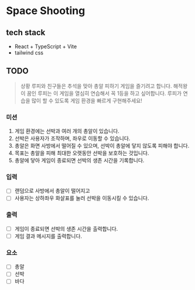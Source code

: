 # Space Shooting

## tech stack

- React + TypeScript + Vite
- tailwind css

## TODO

> 상황
> 루피와 친구들은 추석을 맞아 총알 피하기 게임을 즐기려고 합니다.
> 해적왕이 꿈인 루피는 이 게임을 열심히 연습해서 꼭 1등을 하고 싶어합니다.
> 루피가 연습을 많이 할 수 있도록 게임 환경을 빠르게 구현해주세요!

### 미션

1. 게임 환경에는 선박과 여러 개의 총알이 있습니다.
2. 선박은 사용자가 조작하며, 좌우로 이동할 수 있습니다.
3. 총알은 화면 사방에서 떨어질 수 있으며, 선박이 총알에 닿지 않도록 피해야 합니다.
4. 목표는 총알을 피해 최대한 오랫동안 선박을 보호하는 것입니다.
5. 총알에 닿아 게임이 종료되면 선박의 생존 시간을 기록합니다.

### 입력

- [ ] 랜덤으로 사방에서 총알이 떨어지고
- [ ] 사용자는 상하좌우 화살표를 눌러 선박을 이동시킬 수 있습니다.

### 출력

- [ ] 게임이 종료되면 선박의 생존 시간을 출력합니다.
- [ ] 게임 결과 메시지를 출력합니다.

### 요소

- [ ] 총알
- [ ] 선박
- [ ] 바다
